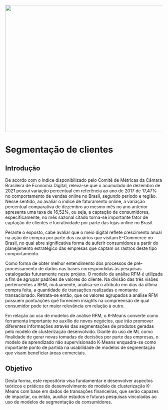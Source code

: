 

<p align="center">
  <img width="780" height="406" src="https://simpleads.com.br/wp-content/uploads/2018/05/191576-segmentacao-de-mercado-conheca-3-grandes-conceitos-do-marketing-1.jpg">
</p>

# Segmentação de clientes

## Introdução
De acordo com o índice disponibilizado pelo Comitê de Métricas da Câmara Brasileira de Economia Digital, releva-se que o acumulado de dezembro de 2021 possui variação percentual em referência ao ano de 2017 de 17,47% no comportamento de vendas online no Brasil, segundo período e região. Nesse sentido, ao avaliar o índice de faturamento online, a variação percentual comparativa de dezembro ao mesmo mês no ano anterior apresenta uma taxa de 16,52%, ou seja, a captação de consumidores, especificamente, no mês sazonal citado torna-se importante fator de captação de clientes e lucratividade por parte das lojas online no Brasil.

Perante o exposto, cabe avaliar que o meio digital reflete crescimento anual na ação de compra por parte dos usuários que visitam E-Commerce no Brasil, no qual abre significativa forma de auferir consumidores a partir do planejamento estratégico das empresas que captam os rastros deste tipo comportamento.

Como forma de obter melhor entendimento dos processos de pré-processamento de dados nas bases correspondidas às pesquisas catalogadas futuramente neste projeto. O modelo de análise RFM é utilizada a fim de agrupar padrões de valores do cliente. Na divisão das três visões pertencentes a RFM, mutuamente, analisa-se o atributo em dias da última compra feita, a quantidade de transações realizadas e montante transacionado. Retrata-se então, que os valores agrupados a análise RFM possuem pontuações que fornecem insights na compreensão de qual consumidor pode ter maior relevância em relação à outro.

Em relação ao uso de modelos de análise RFM, o K-Means converte como ferramenta importante no auxílio de novos negócios, que irão promover diferentes informações através das segmentações de produtos geradas pelo modelo de clusterização desenvolvido. Diante do uso de ML como finalidade de gerar novas tomadas de decisões por parte das empresas, o modelo de aprendizado não supervisionado K-Means enquadra-se como importante ponto de partida na usabilidade de modelos de segmentação que visam beneficiar áreas comerciais. 

## Objetivo

Desta forma, este repositório visa fundamentar e desenvolver aspectos teóricos e práticos do desenvolvimento do modelo de clusterização K-Means com base em dados de transações financeiras, que serão capazes de impactar, ou então, auxiliar estudos e futuras pesquisas vinculadas ao uso de modelos de segmentação de consumidores.
